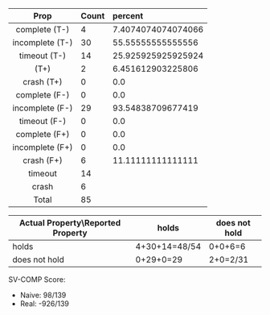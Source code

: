 
| Prop | Count | percent |
|:----:|:------|:--|
|complete   (T-)|4| 7.4074074074074066 |
|incomplete (T-)|30|55.55555555555556 |
|timeout    (T-)|14|25.925925925925924 |
|           (T+)|2|6.451612903225806 |
|crash      (T+)|0|0.0 |
|complete   (F-)|0|0.0 |
|incomplete (F-)|29|93.54838709677419 |
|timeout    (F-)|0|0.0 |
|complete   (F+)|0|0.0 |
|incomplete (F+)|0|0.0 |
|crash      (F+)|6|11.11111111111111 |
|timeout        |14| |
|crash          |6| |
|Total          |85| |

| Actual Property\Reported Property | holds | does not hold |
|------------------------------------|-------|---------------|
| holds | 4+30+14=48/54 | 0+0+6=6 |
| does not hold | 0+29+0=29 | 2+0=2/31 |

SV-COMP Score:

* Naive: 98/139
* Real: -926/139

